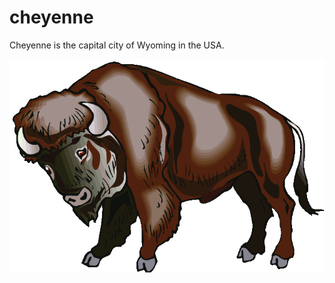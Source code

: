 # cheyenne
Cheyenne is the capital city of Wyoming in the USA.

![Alt text](images/cheyenne-bison.jpg?raw=true)

